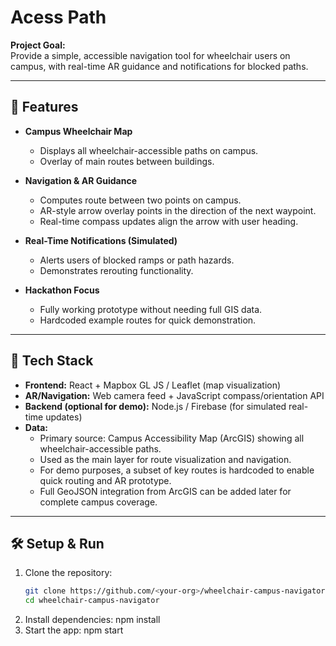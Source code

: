 # Acess Path

**Project Goal:**  
Provide a simple, accessible navigation tool for wheelchair users on campus, with real-time AR guidance and notifications for blocked paths.

---

## 🚀 Features

- **Campus Wheelchair Map**  
  - Displays all wheelchair-accessible paths on campus.  
  - Overlay of main routes between buildings.

- **Navigation & AR Guidance**  
  - Computes route between two points on campus.  
  - AR-style arrow overlay points in the direction of the next waypoint.  
  - Real-time compass updates align the arrow with user heading.

- **Real-Time Notifications (Simulated)**  
  - Alerts users of blocked ramps or path hazards.  
  - Demonstrates rerouting functionality.

- **Hackathon Focus**  
  - Fully working prototype without needing full GIS data.  
  - Hardcoded example routes for quick demonstration.

---

## 📱 Tech Stack

- **Frontend:** React + Mapbox GL JS / Leaflet (map visualization)  
- **AR/Navigation:** Web camera feed + JavaScript compass/orientation API  
- **Backend (optional for demo):** Node.js / Firebase (for simulated real-time updates)  
- **Data:** 
  - Primary source: Campus Accessibility Map (ArcGIS) showing all wheelchair-accessible paths.  
  - Used as the main layer for route visualization and navigation.  
  - For demo purposes, a subset of key routes is hardcoded to enable quick routing and AR prototype.  
  - Full GeoJSON integration from ArcGIS can be added later for complete campus coverage.


---

## 🛠 Setup & Run

1. Clone the repository:  
   ```bash
   git clone https://github.com/<your-org>/wheelchair-campus-navigator.git
   cd wheelchair-campus-navigator
2. Install dependencies:
   npm install
3. Start the app:
   npm start
